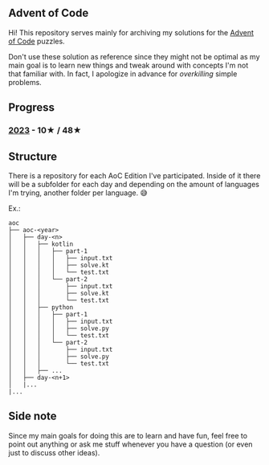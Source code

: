 ## Advent of Code

Hi! This repository serves mainly for archiving my solutions for the [Advent of Code](https://adventofcode.com/) puzzles.

Don't use these solution as reference since they might not be optimal as my main goal is to learn new things and tweak around with concepts I'm not that familiar with. In fact, I apologize in advance for *overkilling* simple problems.

## Progress

### [**2023**](aoc-2023) - 10★ / 48★

## Structure

There is a repository for each AoC Edition I've participated. Inside of it there will be a subfolder for each day and depending on the amount of languages I'm trying, another folder per language. 😅

Ex.:

```
aoc
├── aoc-<year>
│   ├── day-<n>
│   │   ├── kotlin
│   │   │   ├── part-1
│   │   │   │   ├── input.txt
│   │   │   │   ├── solve.kt
│   │   │   │   └── test.txt
│   │   │   └── part-2
│   │   │       ├── input.txt
│   │   │       ├── solve.kt
│   │   │       └── test.txt
│   │   ├── python
│   │   │   ├── part-1
│   │   │   │   ├── input.txt
│   │   │   │   ├── solve.py
│   │   │   │   └── test.txt
│   │   │   └── part-2
│   │   │       ├── input.txt
│   │   │       ├── solve.py
│   │   │       └── test.txt
│   │   ├── ...
│   ├── day-<n+1>
│   |...
|...

```




## Side note

Since my main goals for doing this are to learn and have fun, feel free to point out anything or ask me stuff whenever you have a question (or even just to discuss other ideas).
